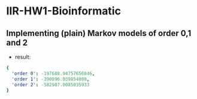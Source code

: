 # IIR-HW1-Bioinformatic

## Implementing (plain) Markov models of order 0,1 and 2
- result:
```yaml
{
  'order 0': -197688.94757656846, 
  'order 1': -390896.039854008, 
  'order 2': -582987.0085035933
}
```

